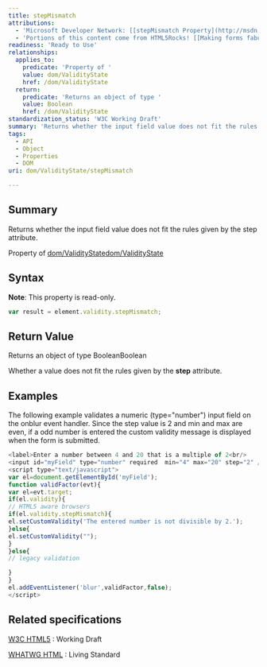 ```yaml
---
title: stepMismatch
attributions:
  - 'Microsoft Developer Network: [[stepMismatch Property](http://msdn.microsoft.com/en-us/library/ie/hh773362(v=vs.85).aspx) Article]'
  - 'Portions of this content come from HTML5Rocks! [[Making forms fabulous](http://www.html5rocks.com/en/tutorials/forms/html5forms/) article]'
readiness: 'Ready to Use'
relationships:
  applies_to:
    predicate: 'Property of '
    value: dom/ValidityState
    href: /dom/ValidityState
  return:
    predicate: 'Returns an object of type '
    value: Boolean
    href: /dom/ValidityState
standardization_status: 'W3C Working Draft'
summary: 'Returns whether the input field value does not fit the rules given by the step attribute.'
tags:
  - API
  - Object
  - Properties
  - DOM
uri: dom/ValidityState/stepMismatch

---
```

## Summary

Returns whether the input field value does not fit the rules given by the step attribute.

Property of [dom/ValidityState](/dom/ValidityState)[dom/ValidityState](/dom/ValidityState)

## Syntax

**Note**: This property is read-only.

``` js
var result = element.validity.stepMismatch;
```

## Return Value

Returns an object of type BooleanBoolean

Whether a value does not fit the rules given by the **step** attribute.

## Examples

The following example validates a numeric (type="number") input field on the onblur event handler. Since the step value is 2 and min and max are even, if a odd number is entered the custom validity message is displayed when the form is submitted.

``` js
<label>Enter a number between 4 and 20 that is a multiple of 2<br/>
<input id="myField" type="number" required  min="4" max="20" step="2" /></label>
<script type="text/javascript">
var el=document.getElementById('myField');
function validFactor(evt){
var el=evt.target;
if(el.validity){
// HTML5 aware browsers
if(el.validity.stepMismatch){
el.setCustomValidity('The entered number is not divisible by 2.');
}else{
el.setCustomValidity("");
}
}else{
// legacy validation

}
}
el.addEventListener('blur',validFactor,false);
</script>
```

## Related specifications

[W3C HTML5](http://www.w3.org/TR/html5/)
:   Working Draft

[WHATWG HTML](http://www.whatwg.org/specs/web-apps/current-work/multipage)
:   Living Standard
